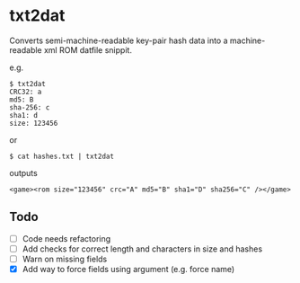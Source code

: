 # txt2dat
Converts semi-machine-readable key-pair hash data into a machine-readable xml ROM datfile snippit.


e.g.
```
$ txt2dat
CRC32: a
md5: B
sha-256: c
sha1: d
size: 123456
```

or

```
$ cat hashes.txt | txt2dat
```

outputs

```
<game><rom size="123456" crc="A" md5="B" sha1="D" sha256="C" /></game>
```

## Todo

- [ ] Code needs refactoring
- [ ] Add checks for correct length and characters in size and hashes
- [ ] Warn on missing fields
- [X] Add way to force fields using argument (e.g. force name)
